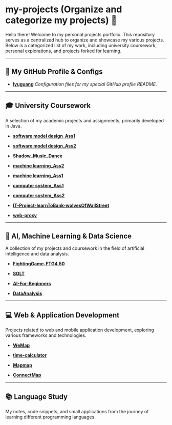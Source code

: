 # my-projects (Organize and categorize my projects) 🚀

Hello there! Welcome to my personal projects portfolio. This repository serves as a centralized hub to organize and showcase my various projects. Below is a categorized list of my work, including university coursework, personal explorations, and projects forked for learning.

---

## 🔧 My GitHub Profile & Configs

- **[lyuguang](https://github.com/lyuguang/lyuguang)** *Configuration files for my special GitHub profile README.*

---

## 🎓 University Coursework

A selection of my academic projects and assignments, primarily developed in Java.
- **[software model design_Ass1](https://github.com/lyuguang/smd_project1)**

- **[software model design_Ass2](https://github.com/lyuguang/smd-project2)**

- **[Shadow_Music_Dance](https://github.com/lyuguang/Shadow_Music_Dance)**

- **[machine learning_Ass2](https://github.com/lyuguang/ML_Ass2)**
- **[machine learning_Ass1](https://github.com/lyuguang/machine-learning-project1.git)**

- **[computer system_Ass1](https://github.com/lyuguang/comp30023-project1.git)**

- **[computer system_Ass2](https://github.com/lyuguang/comp30023-project2.git)**
  
- **[IT-Project-learnToBank-wolvesOfWallStreet](https://github.com/lyuguang/IT-Project-learnToBank-wolvesOfWallStreet)**

- **[web-proxy](https://github.com/lyuguang/web-proxy.git)**

---

## 🤖 AI, Machine Learning & Data Science

A collection of my projects and coursework in the field of artificial intelligence and data analysis.

- **[FightingGame-FTG4.50](https://github.com/lyuguang/FightingGame-FTG4.50)**

- **[SOLT](https://github.com/lyuguang/SOLT)**

- **[AI-For-Beginners](https://github.com/lyuguang/AI-For-Beginners)**

- **[DataAnalysis](https://github.com/lyuguang/DataAnalysis)**

---

## 💻 Web & Application Development

Projects related to web and mobile application development, exploring various frameworks and technologies.

- **[WeMap](https://github.com/lyuguang/WeMap)**

- **[time-calculator](https://github.com/lyuguang/time-calculator)**

- **[Mapmap](https://github.com/lyuguang/Mapmap)**

- **[ConnectMap](https://github.com/lyuguang/ConnectMap)**

---

## 📚 Language Study
My notes, code snippets, and small applications from the journey of learning different programming languages.

